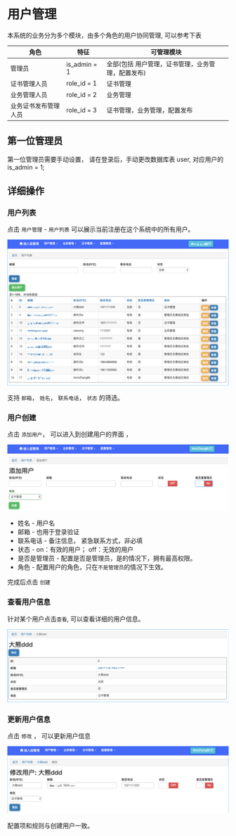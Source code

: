 #  用户管理

本系统的业务分为多个模块，由多个角色的用户协同管理, 可以参考下表

| 角色 | 特征 | 可管理模块|
|---- | ---- | ---- |
| 管理员 | is_admin = 1 | 全部(包括 用户管理，证书管理，业务管理，配置发布) |
| 证书管理人员 | role_id = 1 | 证书管理 |
| 业务管理人员 | role_id = 2 | 业务管理 |
| 业务证书发布管理人员 | role_id = 3 | 证书管理，业务管理，配置发布 |

## 第一位管理员

第一位管理员需要手动设置， 请在登录后，手动更改数据库表 user, 对应用户的is_admin = 1;

## 详细操作

### 用户列表

点击 `用户管理` - `用户列表` 可以展示当前注册在这个系统中的所有用户。

![](images/UserManagement_001.png)

支持 `邮箱`， `姓名`， `联系电话`， `状态` 的筛选。

### 用户创建

点击 `添加用户`， 可以进入到创建用户的界面 ，


![](images/UserManagement_003.png)

* 姓名 - 用户名
* 邮箱 - 也用于登录验证
* 联系电话 - 备注信息， 紧急联系方式，非必填
* 状态 - on：有效的用户； off：无效的用户
* 是否是管理员 - 配置是否是管理员，是的情况下，拥有最高权限。
* 角色 - 配置用户的角色，只在`不是管理员`的情况下生效。

完成后点击 `创建`

### 查看用户信息

针对某个用户点击`查看`, 可以查看详细的用户信息。

![](images/UserManagement_002.png)


### 更新用户信息

点击 `修改` ， 可以更新用户信息

![](images/UserManagement_004.png)

配置项和规则与创建用户一致。